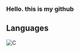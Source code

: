 ### Hello. this is my github

## Languages
![C](https://img.shields.io/badge/C-00599C?style=for-the-badge&logo=c&logoColor=white)
